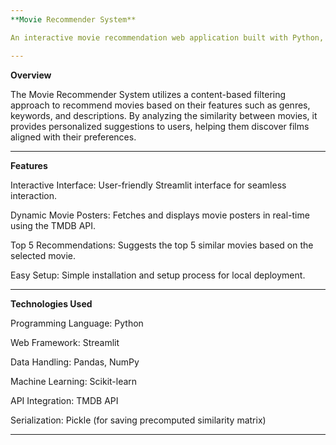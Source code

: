 ```yaml
---
**Movie Recommender System**

An interactive movie recommendation web application built with Python, Streamlit, and machine learning techniques. This system suggests the top 5 similar movies to a selected one using a precomputed similarity matrix, enhancing user experience with dynamic movie posters fetched via the TMDB API.

---
```


**Overview**

The Movie Recommender System utilizes a content-based filtering approach to recommend movies based on their features such as genres, keywords, and descriptions. By analyzing the similarity between movies, it provides personalized suggestions to users, helping them discover films aligned with their preferences.

---

**Features**

Interactive Interface: User-friendly Streamlit interface for seamless interaction.

Dynamic Movie Posters: Fetches and displays movie posters in real-time using the TMDB API.

Top 5 Recommendations: Suggests the top 5 similar movies based on the selected movie.

Easy Setup: Simple installation and setup process for local deployment.

---

**Technologies Used**

Programming Language: Python

Web Framework: Streamlit

Data Handling: Pandas, NumPy

Machine Learning: Scikit-learn

API Integration: TMDB API

Serialization: Pickle (for saving precomputed similarity matrix)

----
